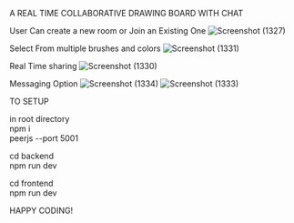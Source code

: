 A REAL TIME COLLABORATIVE DRAWING BOARD WITH CHAT <br>

User Can create a new room or Join an Existing One
![Screenshot (1327)](https://github.com/hailhydra1/DrawIt/assets/87016129/8173a5e6-4c92-4097-9158-5b9dc8b585bc)

Select From multiple brushes and colors
![Screenshot (1331)](https://github.com/hailhydra1/DrawIt/assets/87016129/91956ed9-5bf6-4ff3-992a-d3673b84577e)

Real Time sharing
![Screenshot (1330)](https://github.com/hailhydra1/DrawIt/assets/87016129/6c068250-5c31-4b38-a40c-6ab0ebb58cf8)

Messaging Option
![Screenshot (1334)](https://github.com/hailhydra1/DrawIt/assets/87016129/23478ac1-11cf-43d1-89f9-a2377e4664a3)
![Screenshot (1333)](https://github.com/hailhydra1/DrawIt/assets/87016129/5996bc71-8754-43a4-84e4-233648b89e83)

TO SETUP

in root directory <br>
npm i <br>
peerjs --port 5001 <br>

cd backend <br>
npm run dev <br>

cd frontend <br>
npm run dev <br>

HAPPY CODING!
